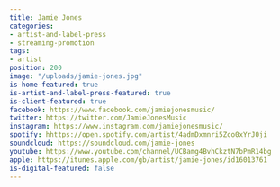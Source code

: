 ```yaml
---
title: Jamie Jones
categories:
- artist-and-label-press
- streaming-promotion
tags:
- artist
position: 200
image: "/uploads/jamie-jones.jpg"
is-home-featured: true
is-artist-and-label-press-featured: true
is-client-featured: true
facebook: https://www.facebook.com/jamiejonesmusic/
twitter: https://twitter.com/JamieJonesMusic
instagram: https://www.instagram.com/jamiejonesmusic/
spotify: hhttps://open.spotify.com/artist/4admDxmnri5Zco0xYrJ0ji
soundcloud: https://soundcloud.com/jamie-jones
youtube: https://www.youtube.com/channel/UCBamg4BvhCkztN7bPmR14bg
apple: https://itunes.apple.com/gb/artist/jamie-jones/id16013761
is-digital-featured: false
---
```


